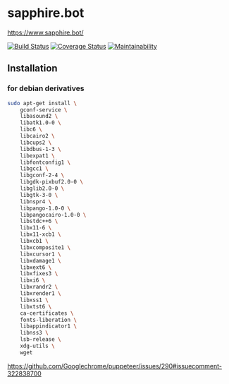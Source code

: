 # sapphire.bot

https://www.sapphire.bot/

[![Build Status](https://travis-ci.org/sapphiredev/sapphire.bot.svg?branch=master)](https://travis-ci.org/sapphiredev/sapphire.bot)
[![Coverage Status](https://coveralls.io/repos/github/sapphiredev/sapphire.bot/badge.svg?branch=master)](https://coveralls.io/github/sapphiredev/sapphire.bot?branch=master)
[![Maintainability](https://api.codeclimate.com/v1/badges/3de5fd116b3d32952fc4/maintainability)](https://codeclimate.com/github/sapphiredev/sapphire.bot/maintainability)

## Installation

### for debian derivatives
```sh
sudo apt-get install \
	gconf-service \
	libasound2 \
	libatk1.0-0 \
	libc6 \
	libcairo2 \
	libcups2 \
	libdbus-1-3 \
	libexpat1 \
	libfontconfig1 \
	libgcc1 \
	libgconf-2-4 \
	libgdk-pixbuf2.0-0 \
	libglib2.0-0 \
	libgtk-3-0 \
	libnspr4 \
	libpango-1.0-0 \
	libpangocairo-1.0-0 \
	libstdc++6 \
	libx11-6 \
	libx11-xcb1 \
	libxcb1 \
	libxcomposite1 \
	libxcursor1 \
	libxdamage1 \
	libxext6 \
	libxfixes3 \
	libxi6 \
	libxrandr2 \
	libxrender1 \
	libxss1 \
	libxtst6 \
	ca-certificates \
	fonts-liberation \
	libappindicator1 \
	libnss3 \
	lsb-release \
	xdg-utils \
	wget
```
https://github.com/Googlechrome/puppeteer/issues/290#issuecomment-322838700

